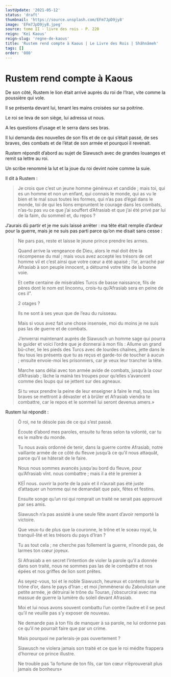 ```yaml
---
lastUpdate: '2021-05-12'
status: 'draft'
thumbnail: 'https://source.unsplash.com/EFm7JpD9jy8'
image: 'EFm7JpD9jy8.jpeg'
source: tome II - livre des rois - P. 220
reign: 'Keï Kaous'
reign-slug: 'regne-de-kaous'
title: 'Rustem rend compte à Kaous | Le Livre des Rois | Shâhnâmeh'
tags: []
order: '080'
---
```


# Rustem rend compte à Kaous

De son côté, Rustem le lion était arrivé auprès du roi de l’Iran, vite comme la poussière qui vole.

Il se présenta devant lui, tenant les mains croisées sur sa poitrine.

Le roi se leva de son siège, lui adressa ut nous.

A les questions d’usage et le serra dans ses bras.

Il lui demanda des nouvelles de son fils et de ce qui s’était passé, de ses braves, des combats et de l’état de son armée et pourquoi il revenait.

Rustem répondit d’abord au sujet de Siawusch avec de grandes louanges et remit sa lettre au roi.

Un scribe renommé la lut et la joue du roi devint noire comme la suie.

Il dit à Rustem :

> Je crois que c’est un jeune homme généreux et candide ; mais toi, qui es un homme et non un enfant, qui connais le monde, qui as vu le bien et le mal sous toutes les formes, qui n’as pas d’égal dans le monde, toi de qui les lions empruntent le courage dans les combats, n’as-tu pas vu ce que j’ai souffert d’Afrasiab et que j’ai été privé par lui de la faim, du sommeil et, du repos ?

J’aurais dû partir et je me suis laissé arrêter : ma tête était remplie d’ardeur pour la guerre, mais je ne suis pas parti parce qu’on me disait sans cesse :

> Ne pars pas, reste et laisse le jeune prince prendre les armes.
>
> Quand arrive la vengeance de Dieu, alors le mal doit être la récompense du mal ; mais vous avez accepté les trésors de cet homme vil et c’est ainsi que votre cœur a été apaisé ; l’or, arraché par Afrasiab à son peuple innocent, a détourné votre tête de la bonne voie.
>
> Et cette centaine de misérables Turcs de basse naissance, fils de pères dont le nom est linconnu, crois-tu qu’Afrasiab sera en peine de ces il".
>
> 2 otages ?
>
> Ils ne sont à ses yeux que de l’eau du ruisseau.
>
> Mais si vous avez fait une chose insensée, moi du moins je ne suis pas las de guerre et de combats.
>
> J’enverrai maintenant auprès de Siawusch un homme sage qui pourra le guider et voici l’ordre que je donnerai à mon fils : Allume un grand bû-cher, lie les pieds des Turcs avec de lourdes chaînes, jette dans le feu tous les présents que tu as reçus et garde-toi de toucher à aucun ; ensuite envoie-moi les prisonniers, car je veux leur trancher la tête.
>
> Marche sans délai avec ton armée avide de combats, jusqu’à la cour d’Afrasiab ; lâche la mainà tes troupes pour qu’elles s’avancent comme des loups qui se jettent sur des agneaux.
>
> Si tu veux prendre la peine de leur enseigner à faire le mal, tous les braves se mettront à dévaster et à brûler et Afrasiab viendra te combattre, car le repos et le sommeil lui seront devenus amers.»

Rustem lui répondit :

> Ô roi, ne te désole pas de ce qui s’est passé.
>
> Écoute d’abord mes paroles, ensuite tu feras selon ta volonté, car tu es le maître du monde.
>
> Tu nous avais ordonné de tenir, dans la guerre contre Afrasiab, notre vaillante armée de ce côté du fleuve jusqu’à ce qu’il nous attaquât, parce qu’il se hâterait de le faire.
>
> Nous nous sommes avancés jusqu’au bord du fleuve, pour qu’Afrasiab vînt. nous combattre ; mais il a été le premier à
>
> KEÎ nous. ouvrir la porte de la paix et il n’aurait pas été juste d’attaquer un homme qui ne demandait que paix, fêtes et festins.
>
> Ensuite songe qu’un roi qui romprait un traité ne serait pas approuvé par ses amis.
>
> Siawusch n’a pas assisté à une seule fête avant d’avoir remporté la victoire.
>
> Que veux-tu de plus que la couronne, le trône et le sceau royal, la tranquil-Iité et les trésors du pays d’Iran ?
>
> Tu as tout cela ; ne cherche pas follement la guerre, n’inonde pas, de larmes ton cœur joyeux.
>
> Si Afrasiab a en secret l’intention de violer la parole qu’il a donnée dans son traité, nous ne sommes pas las de le combattre et nos épées et nos griffes de lion sont prêtes.
>
> As seyez-vous, toi et le noble Siawusch, heureux et contents sur le trône d’or, dans le pays d’Iran ; et moi j’emmènerai du Zaboulistan une petite armée, je détruirai le trône du Touran, j’obscurcirai avec ma massue de guerre la lumière du soleil devant Afrasiab.
>
> Moi et lui nous avons souvent combattu l’un contre l’autre et il se peut qu’il ne veuille pas s’y exposer de nouveau.
>
> Ne demande pas à ton fils de manquer à sa parole, ne lui ordonne pas ce qu’il ne pourrait faire que par un crime.
>
> Mais pourquoi ne parlerais-je pas ouvertement ?
>
> Siawusch ne violera jamais son traité et ce que le roi médite frappera d’horreur ce prince illustre.
>
> Ne trouble pas ’la fortune de ton fils, car ton cœur n’éprouverait plus jamais de bonheurs»
